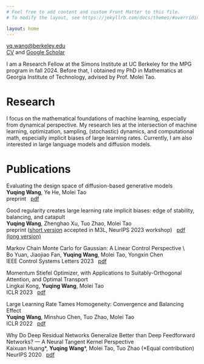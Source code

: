 ```yaml
---
# Feel free to add content and custom Front Matter to this file.
# To modify the layout, see https://jekyllrb.com/docs/themes/#overriding-theme-defaults

layout: home
---
```

yq.wang@berkeley.edu\
[CV](CV-4.pdf) and [Google Scholar](https://scholar.google.com/citations?user=c7Bi9RUAAAAJ&hl=en)


I am a Research Fellow at the Simons Institute at UC Berkeley for the MPG program in fall 2024. Before that, I obtained my PhD in Mathematics at Georgia Institute of Technology, advised by Prof. Molei Tao.


# Research

I focus on the mathematical foundations of machine learning, especially from dynamical perspective. My research lies at the intersection of machine learning, optimization, sampling, (stochastic) dynamics, and computational math, especially implicit biases of large learning rates. Currently, I am also interested in large language models and diffusion models.



# Publications

Evaluating the design space of diffusion-based generative models\
**Yuqing Wang**, Ye He, Molei Tao\
preprint   [pdf](https://arxiv.org/pdf/2406.12839)

Good regularity creates large learning rate implicit biases: edge of stability, balancing, and catapult\
**Yuqing Wang**, Zhenghao Xu, Tuo Zhao, Molei Tao\
preprint ([short version](https://openreview.net/pdf?id=6O15A3h2yl) accepted in M3L, NeurIPS 2023 workshop)    [pdf (long version)](https://arxiv.org/pdf/2310.17087.pdf)

Markov Chain Monte Carlo for Gaussian: A Linear Control Perspective  \  
Bo Yuan, Jiaojiao Fan, **Yuqing Wang**, Molei Tao, Yongxin Chen  \
IEEE Control Systems Letters 2023   [pdf](https://ieeexplore.ieee.org/document/10147896)

Momentum Stiefel Optimizer, with Applications to Suitably-Orthogonal Attention, and Optimal Transport  \
Lingkai Kong, **Yuqing Wang**, Molei Tao  \
ICLR 2023   [pdf](https://arxiv.org/pdf/2205.14173.pdf)

Large Learning Rate Tames Homogeneity: Convergence and Balancing Effect  \
**Yuqing Wang**, Minshuo Chen, Tuo Zhao, Molei Tao  \
ICLR 2022   [pdf](https://arxiv.org/pdf/2110.03677.pdf)

Why Do Deep Residual Networks Generalize Better than Deep Feedforward Networks? — A Neural Tangent Kernel Perspective  \
Kaixuan Huang\*, **Yuqing Wang**\*, Molei Tao, Tuo Zhao (*Equal contribution)  \
NeurIPS 2020   [pdf](https://arxiv.org/pdf/2002.06262.pdf)
